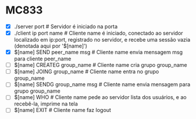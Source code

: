# MC833

- [x] ./server port                    # Servidor é iniciado na porta <port>
- [x] ./client ip port name            # Cliente name é iniciado, conectado ao servidor localizado em ip:port,
registrado no servidor, e recebe uma sessão vazia (denotada aqui por '$[name]')
- [x] $[name] SEND peer_name msg       # Cliente name envia mensagem msg para cliente peer_name
- [ ] $[name] CREATEG group_name       # Cliente name cria grupo group_name
- [ ] $[name] JOING group_name         # Cliente name entra no grupo group_name
- [ ] $[name] SENDG group_name msg     # Cliente name envia mensagem para grupo group_name
- [ ] $[name] WHO                      # Cliente name pede ao servidor lista dos usuários, e ao recebê-la, imprime na tela
- [ ] $[name] EXIT                     # Cliente name faz logout
